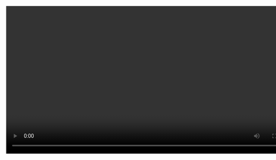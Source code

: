 <video width=800 src="https://github.com/aevstiel/amethyst/raw/master/git/assets/preview.mp4">

<h3 align="center">
  Amethyst Dotfiles
</h3>

<p align="center">
  <a href="https://github.com/pivoshenko/catppuccin-startpage/stargazers">
    <img src="https://img.shields.io/github/stars/aevstiel/electrocat?style=for-the-badge&logo=starship&color=a6e3a1&logoColor=D9E0EE&labelColor=302D41">
  </a>
  <a href="https://github.com/pivoshenko/catppuccin-startpage/issues">
    <img src="https://img.shields.io/github/issues/aevstiel/electrocat?style=for-the-badge&logo=gitbook&color=fab387&logoColor=D9E0EE&labelColor=302D41">
  </a>
  <a href="https://github.com/pivoshenko/catppuccin-startpage/contributors">
    <img src="https://img.shields.io/github/contributors/aevstiel/electrocat?style=for-the-badge&logo=github&color=f38ba8&logoColor=D9E0EE&labelColor=302D41">
  </a>
</p>

# 🪴 Overview

A clean Linux setup featuring the Mocha palette from the famous [**Catppuccin Palettes**](https://catppuccin.com/palette). Designed for both aesthetics and functionality, with a Mauve accent color, and plenty of non-disrupting eye candy.

## 🧠 Main Principles

- Consistency throughout the system
- Aesthetics above pure functionality, without disrupting workflow
- Unified style and reduced visual noise

## 💜 System Setup

- Operating System: [Arch Linux](https://archlinux.org)
- Colour Scheme: [Catppuccin Mocha](https://catppuccin.com)
- Desktop Environment: [GNOME](https://www.gnome.org) by [GNOME Foundation](https://foundation.gnome.org)
- GTK Theme: Modified version of [Catppuccin GTK](https://github.com/Fausto-Korpsvart/Catppuccin-GTK-Theme) by [Faust Kropsvart](https://github.com/Fausto-Korpsvart)
- Fonts: [Noto Sans](https://fonts.google.com/noto/specimen/Noto+Sans) by [Google(sadly)](https://www.google.org)
- Icon Theme: [Reversal](https://github.com/yeyushengfan258/Reversal-icon-theme) by [yeyushengfan258](https://github.com/yeyushengfan258)
- Folder Icons: [Catppuccin Icons](https://store.kde.org/p/1715570) by [Faust Kropsvart](https://github.com/Fausto-Korpsvart)
- Terminal: [Ptyxis](https://gitlab.gnome.org/chergert/ptyxis) by [Christian Hergert](https://gitlab.gnome.org/chergert)
- Shell: [Z Shell](https://www.zsh.org) by [Paul Falstad](https://www.falstad.com)
- Zsh Theme: [PowerLevel10K](https://github.com/romkatv/powerlevel10k) by [Roman Perepelitsa](https://github.com/romkatv)
- Fetch: [Neofetch](https://github.com/dylanaraps/neofetch) by [dylanaraps](https://github.com/dylanaraps)
- Neofetch Theme: [Amethyst Fetch](https://github.com/aevstiel/amethyst-fetch) by [Aevstiel](https://github.com/aevstiel)
- Browser: [Firefox](https://www.mozilla.org/en-US/firefox) by [Mozilla Foundation](https://www.mozilla.org)
- Firefox Theme: [Catppuccin Mocha - Mauve](https://addons.mozilla.org/en-US/firefox/addon/catppuccin-mocha-mauve-git) by [Catppuccin](https://addons.mozilla.org/en-US/firefox/user/18350908)
- Start Page: [ElectroCat](https://github.com/aevstiel/electrocat) by [Aevstiel](https://github.com/aevstiel)
- Discord Theme: [Amethyst Discord](https://github.com/aevstiel/amethyst-discord) by [Aevstiel](https://github.com/aevstiel)

## Extensions

- Workspace Blur: [Blur My Shell](https://github.com/aunetx/blur-my-shell) by [Aurélien Hamy](https://github.com/aunetx)
- Window Open/Close Animations: [Burn My Windows](https://github.com/Schneegans/Burn-My-Windows) by [Simon Schneegans](https://github.com/Schneegans)
- Panel Clipboard: [Clipboard History](https://github.com/SUPERCILEX/gnome-clipboard-history) by [Alex Saveau](https://github.com/SUPERCILEX)
- QR from Clipboard: [ClipQR](https://github.com/drien/gnome-shell-extension-clipqr) by [Adrien Delessert](https://github.com/drien)
- Window Moving Animations: [Windows Effect](https://github.com/hermes83/compiz-windows-effect) by [hermes83](https://github.com/hermes83)
- Reboot into Different OS: [Custom Reboot](https://github.com/Nova1545/gnome-shell-extension-customreboot) by [Nova](https://github.com/Nova1545)
- Dock: [Dash to Dock](https://github.com/micheleg/dash-to-dock) by [Michele Gaio](https://github.com/micheleg)
- Clock and Weather Widgets: [Desktop Widgets](https://gitlab.com/AndrewZaech/azclock) by [Andrew Zaech](https://gitlab.com/AndrewZaech)
- Application Switcher: [Fly-Pie](https://github.com/Schneegans/Fly-Pie) by [Simon Schneegans](https://github.com/Schneegans)
- Logo on Panel: [Logo Menu](https://github.com/Aryan20/Logomenu) by [Aryan Kaushik](https://github.com/Aryan20)
- Song and Artist on Panel: [Mpris Label](https://github.com/Moon-0xff/gnome-mpris-label) by [Moon-0xff](https://github.com/Moon-0xff)
- Drives on Panel: [Removable Drive Menu](https://extensions.gnome.org/extension/7/removable-drive-menu) by [fmuellner](https://extensions.gnome.org/accounts/profile/fmuellner)
- Rounded Corners: [Rounded Window Corners](https://github.com/flexagoon/rounded-window-corners) by [Pavel Zolotarevskiy](https://github.com/flexagoon)
- Weather on Panel: [Weather or Not](https://gitlab.gnome.org/somepaulo/weather-or-not) by [Paulo Fino](https://gitlab.gnome.org/somepaulo)

## 🖼️ Gallery
<img width=800 src="https://github.com/aevstiel/amethyst/raw/master/git/assets/screenshot1.png">
<img width=800 src="https://github.com/aevstiel/amethyst/raw/master/git/assets/screenshot2.png">
<img width=800 src="https://github.com/aevstiel/amethyst/raw/master/git/assets/screenshot3.png">
<img width=800 src="https://github.com/aevstiel/amethyst/raw/master/git/assets/screenshot4.png">
<img width=800 src="https://github.com/aevstiel/amethyst/raw/master/git/assets/screenshot5.png">

# Instructions
To be added soon
